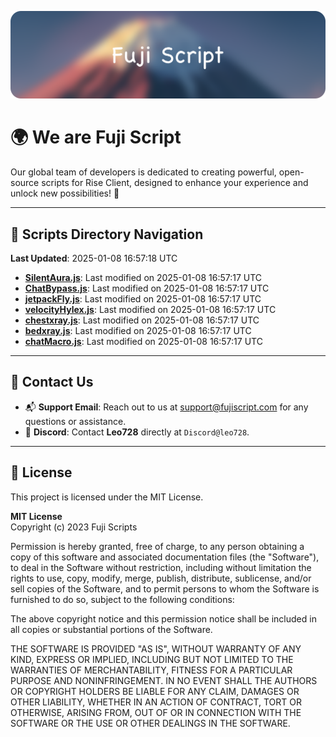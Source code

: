 ![Banner](.github/b.webp)

# 🌍 **We are Fuji Script**

Our global team of developers is dedicated to creating powerful, open-source scripts for Rise Client, designed to enhance your experience and unlock new possibilities! 🌟

---
<!-- SCRIPTS_NAVIGATION_START -->
## 📂 **Scripts Directory Navigation**

**Last Updated**: 2025-01-08 16:57:18 UTC

- **[SilentAura.js](scripts/SilentAura.js)**: Last modified on 2025-01-08 16:57:17 UTC
- **[ChatBypass.js](scripts/ChatBypass.js)**: Last modified on 2025-01-08 16:57:17 UTC
- **[jetpackFly.js](scripts/jetpackFly.js)**: Last modified on 2025-01-08 16:57:17 UTC
- **[velocityHylex.js](scripts/velocityHylex.js)**: Last modified on 2025-01-08 16:57:17 UTC
- **[chestxray.js](scripts/chestxray.js)**: Last modified on 2025-01-08 16:57:17 UTC
- **[bedxray.js](scripts/bedxray.js)**: Last modified on 2025-01-08 16:57:17 UTC
- **[chatMacro.js](scripts/chatMacro.js)**: Last modified on 2025-01-08 16:57:17 UTC

<!-- SCRIPTS_NAVIGATION_END -->

---

## 💬 **Contact Us**  
- 📬 **Support Email**: Reach out to us at [support@fujiscript.com](mailto:support@fujiscript.com) for any questions or assistance.  
- 💬 **Discord**: Contact **Leo728** directly at `Discord@leo728`.

---

## 📜 **License**

This project is licensed under the MIT License.  

**MIT License**  
Copyright (c) 2023 Fuji Scripts  

Permission is hereby granted, free of charge, to any person obtaining a copy of this software and associated documentation files (the "Software"), to deal in the Software without restriction, including without limitation the rights to use, copy, modify, merge, publish, distribute, sublicense, and/or sell copies of the Software, and to permit persons to whom the Software is furnished to do so, subject to the following conditions:  

The above copyright notice and this permission notice shall be included in all copies or substantial portions of the Software.  

THE SOFTWARE IS PROVIDED "AS IS", WITHOUT WARRANTY OF ANY KIND, EXPRESS OR IMPLIED, INCLUDING BUT NOT LIMITED TO THE WARRANTIES OF MERCHANTABILITY, FITNESS FOR A PARTICULAR PURPOSE AND NONINFRINGEMENT. IN NO EVENT SHALL THE AUTHORS OR COPYRIGHT HOLDERS BE LIABLE FOR ANY CLAIM, DAMAGES OR OTHER LIABILITY, WHETHER IN AN ACTION OF CONTRACT, TORT OR OTHERWISE, ARISING FROM, OUT OF OR IN CONNECTION WITH THE SOFTWARE OR THE USE OR OTHER DEALINGS IN THE SOFTWARE.  
